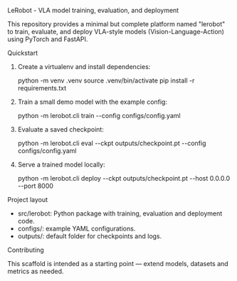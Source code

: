 LeRobot - VLA model training, evaluation, and deployment

This repository provides a minimal but complete platform named "lerobot" to train, evaluate, and deploy VLA-style models (Vision-Language-Action) using PyTorch and FastAPI.

Quickstart

1. Create a virtualenv and install dependencies:

   python -m venv .venv
   source .venv/bin/activate
   pip install -r requirements.txt

2. Train a small demo model with the example config:

   python -m lerobot.cli train --config configs/config.yaml

3. Evaluate a saved checkpoint:

   python -m lerobot.cli eval --ckpt outputs/checkpoint.pt --config configs/config.yaml

4. Serve a trained model locally:

   python -m lerobot.cli deploy --ckpt outputs/checkpoint.pt --host 0.0.0.0 --port 8000

Project layout

- src/lerobot: Python package with training, evaluation and deployment code.
- configs/: example YAML configurations.
- outputs/: default folder for checkpoints and logs.

Contributing

This scaffold is intended as a starting point — extend models, datasets and metrics as needed.

